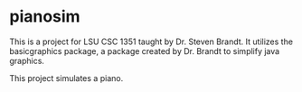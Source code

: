 # pianosim
This is a project for LSU CSC 1351 taught by Dr. Steven Brandt. It utilizes the basicgraphics package,
a package created by Dr. Brandt to simplify java graphics.

This project simulates a piano.
